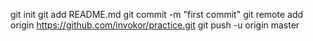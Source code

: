 git init
git add README.md
git commit -m "first commit"
git remote add origin https://github.com/invokor/practice.git
git push -u origin master
